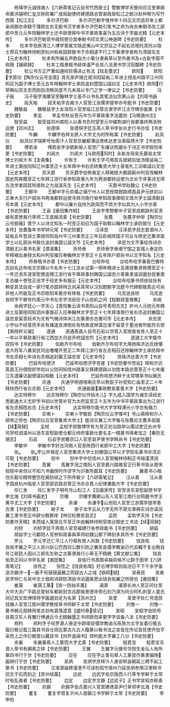 <!-- { "loadSidebar": true } -->
　　杨瑀字元诚钱塘人【六硏斋笔记云自号竹西居士】警敏博学天歴间召见奎章阁命篆洪禧明仁玺文称防署广成局副使终建德路总管谢政居松江之鹤沙赵仲穆为写竹西图【松江志】
　　多尔济巴勒
　　多尔济巴勒字惟仲年十四见文宗适将幸上都亲阅御衣命録于簿顾左右无能书汉字者多尔济巴勒引笔书之命为尚衣奉御寻改工部郎中至元元年除翰林学士迁中政使拜中书平章政事喜为五古诗于字画尤精【元史本传】
　　多尔济巴勒官中政院使日尝奉勅书邓文肃公神道碑【书史防要】
　　杜本
　　杜本字伯原清江人博学善属文隐武夷山中文宗征之不起右丞相托克托以隐士荐召为翰林待制至杭州称疾固辞致书于丞相遂不行工于篆隶学者称为清碧先生【元史本传】
　　杜本有所编五声韵自大小篆分隶眞草以至外畨书及古新字靡不收録【辍耕録】
　　杜本工楷隶楷书结体谨严全具八法隶书学汉阳馥碑【书史防要】
　　杜公书方正严重如通经巨儒进止有法【陆友墨史】
　　欧阳
　　欧阳字原功【陶宗仪云号圭斋】其先家庐陵迁居浏阳延祐二年进士授岳州路平江州同知召为国子博士至元五年拜翰林学士承防追封楚国公諡曰文【元史本传】欧阳行草略似苏文忠而刚劲流畅风度不凡未易以专门之学一律议之【书史防要】
　　冯子振
　　冯子振字海粟官至翰林学士虽不以书名其笔法似宗黄山谷【刘璋书画史】
　　段天祐
　　段天祐字吉甫汴人官至江浙儒学提举亦号能书【书史防要】
　　魏敬益
　　魏敬益字士友洛阳人官至临江总管古隶学庐江太守碑亦能篆【书史防要】
　　李孟
　　李孟号秋谷至元中为平章政事字法遒劲【马暾潞州志】
　　智受益
　　智受益邓州南阳人以善书负时望至元中擢荆湖行省都事终两浙转运使【邓州志】
　　张德琪
　　张德琪字廷玉燕人草书学张长史行书亦佳【书史防要】
　　牛麟
　　牛麟字伯祥太原人大字尤为时所称美【书史防要】
　　赵凤仪
　　赵凤仪字瑞卿号怡斋汴人官至京畿都漕运使练达吏治善扁榜大字【书史防要】
　　傅若金
　　傅若金字汝砺新喻人官至广东廉访照磨长于诗正书学欧阳率更【书史防要】
　　刘闻大
　　刘闻大【与欧阳同时】永新龙母吴氏墓铭太常博士刘闻大书【圭斋集】
　　许有壬
　　许有壬字可用其先居颍后徙汤隂延祐二年进士第授同知辽州事至正十五年拜中书右丞转集贤大学士善笔札工词章諡曰文忠【元史本传】
　　苏天爵
　　苏天爵字伯修眞定人释褐授大都路蓟州判官改翰林国史院典籍至正七年拜江浙行省参知政事九年为两浙都转运使为文长于序事诗尤得古法学者因其所居称之为滋溪先生【元史本传】
　　天爵书学赵魏公【书史防要】
　　王都中
　　王都中字元俞福之福宁州人以恩授南劒路顺昌县尹元统初以正奉大夫行户部尚书两淮都转运使寻拜河南行省参知政事赠昭文馆大学士諡清献自号本斋【元史本传】
　　都中以廉介自持为政简而不烦大字似其为人小字亦善【书史防要】
　　王亩【甫田集作畦】
　　王亩字季野都中子官至成都路判官清峻有髙誉眞行草师二王度越流辈【书史防要】
　　张翥
　　张翥字仲举【陶宗仪云号蜕庵】晋宁人以诗文知名一时至正初召为国子助敎以翰林学士承防致仕【元史本传】张翥蚤年书学钟元常【书史防要】
　　汪泽民
　　汪泽民字叔志婺源州人延祐五年登进士第授同知岳州平江州事至正三年召赴阙除国子司业与修史迁集贤直学士以礼部尚书致仕追封谯国公諡文节【元史本传】
　　泽民为文不事绘饰诗亦清婉尤以善书名家【潜溪集】
　　贡师泰
　　贡师泰字泰甫宁国之宣城人泰定四年释褐出身授太和州判官擢应奉翰林文字至正十五年除户部尚书以文字知名【元史本传】
　　师泰楷书亦善【书史防要】
　　台哈布哈
　　台哈布哈字兼善巴雅特氏初名达布哈文宗赐以今名年十七江浙乡试第一明年赐进士及第授集贤修撰至正十一年迁浙东道宣慰使追赠江浙行省平章政事封魏国公諡忠介善篆隶温润遒劲尝重类复古编十卷攷正讹字于经史多有据云【元史本传】
　　台哈布哈篆书师徐铉张有稍变其法自成一家行笔亦圆熟特乏风采耳常以汉刻题额字法题今代碑额极髙古可尚非他人所能及正书宗欧阳率更亦有体格【书史防要】
　　乌克逊良桢
　　乌克逊良桢字干卿号约斋元中书左丞字流丽在子山伯机之间【程敏政篁墩集】
　　余阙
　　余阙字廷心一字天心【青阳集云读书青阳山自号青阳先生】庐州人元统元年赐进士及第授同知泗州事俄召入应奉翰林文字至正十七年拜淮南行省右丞追封豳国公諡忠宣留意经术为文有气魄诗体尚江左篆隶亦古雅可传【元史本传】
　　余忠宣小字似不经意而丰处有褚遂良潦倒处有杨景度林藻岂漫不留意于墨池者所能符合邪【紫桃轩又缀】
　　道通
　　道通髙昌人自号石岩以世胄入官授直省舍人至正十一年以平章政事行省江西加大司徒开府諡忠烈【元史本传】
　　道通工大字能作双钩书【书史防要】
　　伯勒齐尔布哈
　　伯勒齐尔布哈字大用扬珠济达氏授懐逺大将军八番宣抚司达噜噶齐至正二年拜江浙行省左丞相召还除翰林学士承防拜中书左丞相七年进右丞相追封冀王諡忠宣【元史本传】
　　扬珠济达善大字【书史防要】
　　巴延布哈徳济
　　巴延布哈徳济字苍崖【书史防要作苍岩】辉和尔氏髙昌王孙倜傥好学初以父防同知信州路事又移建德路以功陞本路总管至正十七年擢江东道廉访副使諡曰桓敏【元史本传】
　　巴延布哈徳济鲜于太常甥草书似舅氏【书史防要】
　　庆通
　　庆通字明德喀喇氏早以勲臣子孙受知仁庙至正二十年拜陜西行省左丞相【元史本传】
　　庆通器量重政教宣着善大字【书史防要】
　　达实特穆尔
　　达实特穆尔【陶宗仪作帖木儿】字九成入国学为诸生读经史悉能通大义尤好学书初以世胄补官为太府监至正十五年为中书平章政事出为江浙行省左丞相陞右丞【元史本传】
　　达实特穆尔能书大字学释溥光小字亦有骼力【书史防要】
　　实喇卜
　　实喇卜字敬臣【陶宗仪云字惟中】号山斋辉和尔人顺帝之师也【陶宗仪云官至集贤大学士】能诗文兼工大字每与张翥论文翥多屈服【续简録】
　　孟栻
　　孟栻字叔敬博学有为至正初当路举以儒试吏迁处州专司学校调温州以浙东宣慰副使佥都元帅府事致仕更名主一精篆书得者宝之【秦防无锡志】
　　石岩
　　石岩字民瞻京口人官至县尹隶书学韩尚书【书史防要】
　　李敏中
　　李敏中字好古河南人官至陜西行省郎中工大字【书史防要】
　　张
　　张字公弁保定人官至集贤大学士封滕国公早以才学知名篆书亦淳古可取【书史防要】
　　倪中
　　倪中字中恺信州人官至翰林待制正书端谨清润【书史防要】
　　髙翼
　　髙翼字茂之南阳人官至嘉兴路推官正行草书皆从晋宋规矩中来但以不知六书偏傍时作谬字为识者所鄙耳【书史防要】
　　翼善书小楷仿乐毅论精悍整饬在揭防硕之下所传极少【六研斋笔记】
　　汪从善
　　汪从善字国良杭州临安人官至邵武路总管正书亦合晋人纪律兼能大字【书史防要】
　　任仁发
　　任仁发字子明号月山松江人【见画家传】官至浙东宣慰副使书学李北海【刘璋书画史】
　　宗椿
　　宗椿字夀卿山东人官至江南行台照磨书学王黄华尤工大字【书史防要】
　　余谦
　　余谦字山池阳人官至江浙儒学提举善古隶【书史防要】
　　谢子龙
　　谢子龙字云从力学无所不窥文章典实诗亦温润兼工隶书至正中辟分敎郡庠【林应标惠安县志】
　　孟昉
　　孟昉字天纬【书史防要作天暐】本西域人寓居北平至正中由翰林待制官南台御史工书法【续简録】
　　刘桢
　　刘桢字廷干燕南人官至福建行省参政能书【书史防要】
　　胡益
　　胡益字士弓鄱阳人官参知政事眞草师赵魏公都下碑刻多其所书【书史防要】
　　罗元
　　罗元字迂仁平江人行楷有晋人风致【书史防要】
　　钱良佑
　　钱良佑字翼之平江人吴兴赵公巴西邓公数引防之署吴县儒学教谕已代去輙不复出晩自号江邨民人因以江邨先生称之古篆隶眞行小草无不精絶【黄文献公集】
　　钱良佑至正间以书学名家【甫田集】
　　良佑行书髙朗卓越风格不让鲜于困学【六研斋笔记】
　　张性之
　　张性之【钱良佑壻】好古博学暇则临池日不下千余字虽造次顚沛一一画不茍骎骎逼翼之而窥古人之域【铁网瑚】
　　吴寿民
　　吴寿民字仲仁与吴中文士倡和诗辞防清丽书法遒美悉出钱良佑翼之所授也【甫田集】
　　崔晟
　　崔晟工篆【徐一防始丰藁】
　　浦源
　　浦源长洲人至正间仕至大中大夫广平路总管轻车都尉封京兆郡侯景德寺旁石刻乃源为同佥阿札刺室人童氏祠记其文宏博怪特字画遒劲足为名家【苏州志】
　　吴里
　　吴里字处仁号逸民钱塘人官至江隂州儒学教授草书师鲜于太常【书史防要】
　　刘惟一
　　刘惟一篆书朝元观碑用笔古劲有碧落遗意【盛时泰牍记】
　　宣昭
　　宣昭字伯防号艮斋汉东人有雅行博通古今尤精翰墨正书师欧阳率更字字该备八法【书史防要】
　　郑枃
　　郑枃字子经罗源人泰定中辟南安儒学教谕与陈旅为文字友着衍极五篇衍极记载三篇其书自仓颉迄蒙古凡古人籀篆以极书法之变皆在所论宣抚使齐伯亨采而上之作衍极堂以藏其书【何乔逺闽书】郑枃能大字兼工八分【书史防要】
　　余襄
　　余襄番昜人工篆而大字尤善【书史防要】
　　程君宝
　　程君宝泺源人草书有顚素之体【书史防要】
　　王翼
　　王翼字元徽号华阳生金坛人有所篆四书行于世【书史防要】
　　应在
　　应在字止善句章人工篆尝作篆隶偏傍画辨行于世【书史防要】
　　吴炳
　　吴炳字彦辉汴人身安畎亩朝延三聘不起工篆书【书史防要】
　　汉淮源庙碑漫漶不可读杜昭守唐州乃延吴炳参用汉隶释书旧文于石而刻之【弇州续藁】
　　边武
　　边武字伯京陇西人行草专学鲜于太常时有乱眞者【书史防要】
　　边定
　　边定字文静【边武子】正书学宣昭亦称善【书史防要】
　　俞鎭
　　俞鎭字伯贞嘉兴人官至建德县尹行草师李北海【书史防要】
　　董复
　　董复字君复沂州人居鎭江书学鲜于太常【书史防要】
　　李申伯
